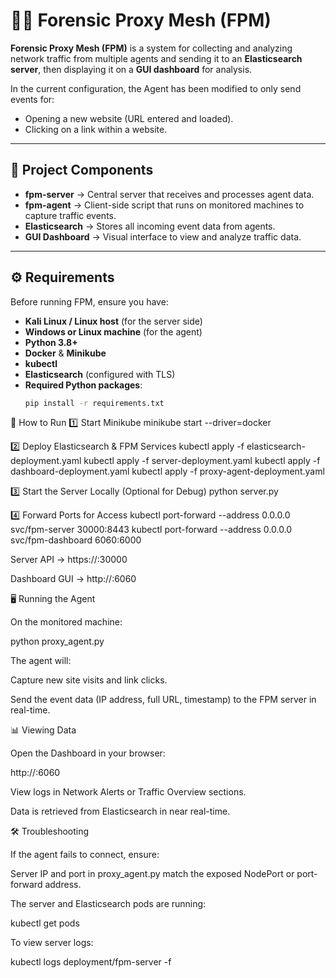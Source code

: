 # 🕵️‍♂️ Forensic Proxy Mesh (FPM)

**Forensic Proxy Mesh (FPM)** is a system for collecting and analyzing network traffic from multiple agents and sending it to an **Elasticsearch server**, then displaying it on a **GUI dashboard** for analysis.

In the current configuration, the Agent has been modified to only send events for:
- Opening a new website (URL entered and loaded).
- Clicking on a link within a website.

---

## 📂 Project Components
- **fpm-server** → Central server that receives and processes agent data.
- **fpm-agent** → Client-side script that runs on monitored machines to capture traffic events.
- **Elasticsearch** → Stores all incoming event data from agents.
- **GUI Dashboard** → Visual interface to view and analyze traffic data.

---

## ⚙️ Requirements
Before running FPM, ensure you have:
- **Kali Linux / Linux host** (for the server side)
- **Windows or Linux machine** (for the agent)
- **Python 3.8+**
- **Docker** & **Minikube**
- **kubectl**
- **Elasticsearch** (configured with TLS)
- **Required Python packages**:
  ```bash
  pip install -r requirements.txt

🚀 How to Run
1️⃣ Start Minikube
minikube start --driver=docker

2️⃣ Deploy Elasticsearch & FPM Services
kubectl apply -f elasticsearch-deployment.yaml
kubectl apply -f server-deployment.yaml
kubectl apply -f dashboard-deployment.yaml
kubectl apply -f proxy-agent-deployment.yaml

3️⃣ Start the Server Locally (Optional for Debug)
python server.py

4️⃣ Forward Ports for Access
kubectl port-forward --address 0.0.0.0 svc/fpm-server 30000:8443
kubectl port-forward --address 0.0.0.0 svc/fpm-dashboard 6060:6000


Server API → https://<server-ip>:30000

Dashboard GUI → http://<server-ip>:6060

🖥️ Running the Agent

On the monitored machine:

python proxy_agent.py


The agent will:

Capture new site visits and link clicks.

Send the event data (IP address, full URL, timestamp) to the FPM server in real-time.

📊 Viewing Data

Open the Dashboard in your browser:

http://<server-ip>:6060


View logs in Network Alerts or Traffic Overview sections.

Data is retrieved from Elasticsearch in near real-time.

🛠 Troubleshooting

If the agent fails to connect, ensure:

Server IP and port in proxy_agent.py match the exposed NodePort or port-forward address.

The server and Elasticsearch pods are running:

kubectl get pods


To view server logs:

kubectl logs deployment/fpm-server -f
